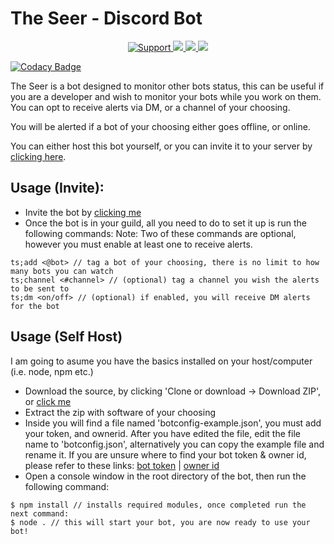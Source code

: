 # The Seer - Discord Bot

<div align="center">
<a href="https://discord.gg/Q3ZhdRJ">
<img src="https://img.shields.io/discord/495602800802398212.svg?colorB=Blue&logo=discord&label=Support&style=for-the-badge" alt="Support">
</a>
<a href="https://github.com/RagnarLothbrok-Odin/TheSeer-Discord">
<img src="https://img.shields.io/github/languages/top/RagnarLothbrok-Odin/TheSeer-Discord.svg?style=for-the-badge">
</a>
<a href="https://github.com/RagnarLothbrok-Odin/TheSeer-Discord/issues">
<img src="https://img.shields.io/github/issues/RagnarLothbrok-Odin/TheSeer-Discord.svg?style=for-the-badge">
</a>
<a href="https://github.com/RagnarLothbrok-Odin/TheSeer-Discord/pulls">
<img src="https://img.shields.io/github/issues-pr/RagnarLothbrok-Odin/TheSeer-Discord.svg?style=for-the-badge">
</a>
<br>
</div>

[![Codacy Badge](https://api.codacy.com/project/badge/Grade/ba81abdd29a444e29c8dee1655fd269c)](https://app.codacy.com/app/hudsonjd/TheSeer-Discord?utm_source=github.com&utm_medium=referral&utm_content=RagnarLothbrok-Odin/TheSeer-Discord&utm_campaign=Badge_Grade_Dashboard)

The Seer is a bot designed to monitor other bots status, this can be useful if you are a developer and wish to monitor your bots while you work on them. You can opt to receive alerts via DM, or a channel of your choosing.

You will be alerted if a bot of your choosing either goes offline, or online.

You can either host this bot yourself, or you can invite it to your server by [clicking here](https://discordapp.com/oauth2/authorize?client_id=559113940919910406&scope=bot&permissions=387264 ).
## Usage (Invite):
  - Invite the bot by [clicking me](https://dillinger.io/)
  - Once the bot is in your guild, all you need to do to set it up is run the following commands:
Note: Two of these commands are optional, however you must enable at least one to receive alerts.
  ```text
  ts;add <@bot> // tag a bot of your choosing, there is no limit to how many bots you can watch
  ts;channel <#channel> // (optional) tag a channel you wish the alerts to be sent to
  ts;dm <on/off> // (optional) if enabled, you will receive DM alerts for the bot
  ```
    
## Usage (Self Host)
I am going to asume you have the basics installed on your host/computer (i.e. node, npm etc.)

  - Download the source, by clicking 'Clone or download -> Download ZIP', or [click me](https://github.com/RagnarLothbrok-Odin/TheSeer-Discord/archive/master.zip)
  - Extract the zip with software of your choosing
  - Inside you will find a file named 'botconfig-example.json', you must add your token, and ownerid. After you have edited the file, edit the file name to 'botconfig.json', alternatively you can copy the example file and rename it. If you are unsure where to find your bot token & owner id, please refer to these links: [bot token](https://github.com/reactiflux/discord-irc/wiki/Creating-a-discord-bot-&-getting-a-token) | [owner id](https://support.discordapp.com/hc/en-us/articles/206346498-Where-can-I-find-my-User-Server-Message-ID-)
  - Open a console window in the root directory of the bot, then run the following command:
  ```text
  $ npm install // installs required modules, once completed run the next command:
  $ node . // this will start your bot, you are now ready to use your bot!
   ```